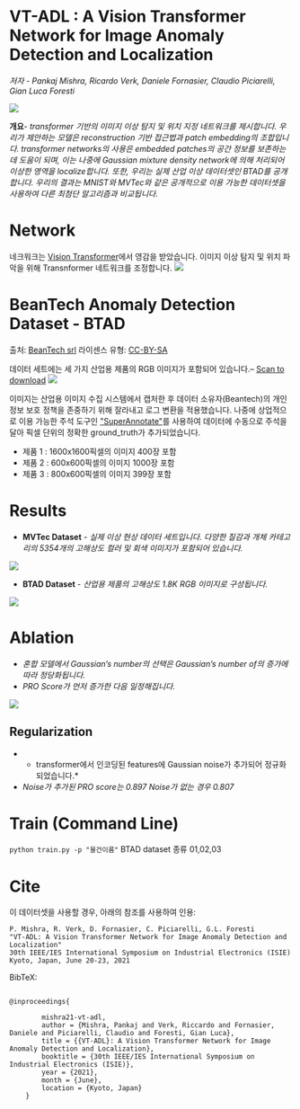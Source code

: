 # VT-ADL : A Vision Transformer Network for Image Anomaly Detection and Localization
*저자 - Pankaj Mishra, Ricardo Verk, Daniele Fornasier, Claudio Piciarelli, Gian Luca Foresti*

<img src="image/bt_anomaly_dataset.png">

**개요**- *transformer 기반의 이미지 이상 탐지 및 위치 지정 네트워크를 제시합니다. 우리가 제안하는 모델은 reconstruction 기반 접근법과 patch embedding의 조합입니다. transformer networks의 사용은 embedded patches의 공간 정보를 보존하는 데 도움이 되며, 이는 나중에 Gaussian mixture density network에 의해 처리되어 이상한 영역을 localize합니다. 또한, 우리는 실제 산업 이상 데이터셋인 BTAD를 공개합니다. 우리의 결과는 MNIST와 MVTec와 같은 공개적으로 이용 가능한 데이터셋을 사용하여 다른 최첨단 알고리즘과 비교됩니다.*

# Network
네크워크는 [Vision Transformer](https://openreview.net/pdf?id=YicbFdNTTy)에서 영감을 받았습니다. 이미지 이상 탐지 및 위치 파악을 위해 Transnformer 네트워크를 조정합니다.
<img src="image/Ano-VT.png">

# BeanTech Anomaly Detection Dataset - BTAD 
출처: [BeanTech srl](https://www.beantech.it)
라이센스 유형: [CC-BY-SA](https://creativecommons.org/licenses/by-sa/4.0/legalcode)

데이터 세트에는 세 가지 산업용 제품의 RGB 이미지가 포함되어 있습니다.– [Scan to download](https://avires.dimi.uniud.it/papers/btad/btad.zip)
<img src="image/btad-QR.png">

이미지는 산업용 이미지 수집 시스템에서 캡처한 후 데이터 소유자(Beantech)의 개인 정보 보호 정책을 존중하기 위해 잘라내고 로그 변환을 적용했습니다.  나중에 상업적으로 이용 가능한 주석 도구인 ["SuperAnnotate"](https://superannotate.com/)를 사용하여 데이터에 수동으로 주석을 달아 픽셀 단위의 정확한 ground_truth가 추가되었습니다.

* 제품 1 :  1600x1600픽셀의 이미지 400장 포함
* 제품 2 :  600x600픽셀의 이미지 1000장 포함
* 제품 3 :  800x600픽셀의 이미지 399장 포함

# Results
* **MVTec Dataset** - *실제 이상 현상 데이터 세트입니다. 다양한 질감과 개체 카테고리의 5354개의 고해상도 컬러 및 회색 이미지가 포함되어 있습니다.*
<img src="image/mvtec_predicted.png">

* **BTAD Dataset** - *산업용 제품의 고해상도 1.8K RGB 이미지로 구성됩니다.*
<img src="image/btad-results.png">

# Ablation
* *혼합 모델에서 Gaussian’s number의 선택은 Gaussian’s number of의 증가에 따라 정당화됩니다.*
* *PRO Score가 먼저 증가한 다음 일정해집니다.*
<img src="image/no-of-gaus-ablation.png">

## Regularization
* * transformer에서 인코딩된 features에 Gaussian noise가 추가되어 정규화되었습니다.* 
* *Noise가 추가된 PRO score는 0.897 Noise가 없는 경우 0.807*

# Train (Command Line)
` python train.py -p "물건이름" ` BTAD dataset 종류 01,02,03

# Cite
이 데이터셋을 사용할 경우, 아래의 참조를 사용하여 인용:
 
```
P. Mishra, R. Verk, D. Fornasier, C. Piciarelli, G.L. Foresti
"VT-ADL: A Vision Transformer Network for Image Anomaly Detection and Localization"
30th IEEE/IES International Symposium on Industrial Electronics (ISIE)
Kyoto, Japan, June 20-23, 2021
```

BibTeX:
```

@inproceedings{

        mishra21-vt-adl,
        author = {Mishra, Pankaj and Verk, Riccardo and Fornasier, Daniele and Piciarelli, Claudio and Foresti, Gian Luca},
        title = {{VT-ADL}: A Vision Transformer Network for Image Anomaly Detection and Localization},
        booktitle = {30th IEEE/IES International Symposium on Industrial Electronics (ISIE)},
        year = {2021},
        month = {June},
        location = {Kyoto, Japan}
	}
```
